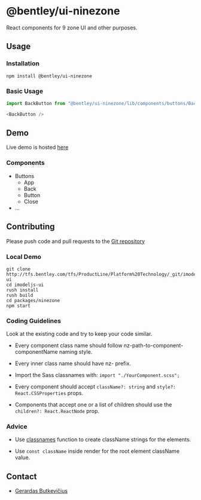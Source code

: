 # @bentley/ui-ninezone

React components for 9 zone UI and other purposes.

## Usage

### Installation

```shell
npm install @bentley/ui-ninezone
```

### Basic Usage

```javascript
import BackButton from "@bentley/ui-ninezone/lib/components/buttons/Back";

<BackButton />
```

## Demo

Live demo is hosted [here](https://ninezone.azurewebsites.net/)

### Components

* Buttons
  * App
  * Back
  * Button
  * Close
* ...

## Contributing

Please push code and pull requests to the [Git repository](http://tfs.bentley.com/tfs/ProductLine/Platform%20Technology/_git/imodeljs-ui/)

### Local Demo

```shell
git clone http://tfs.bentley.com/tfs/ProductLine/Platform%20Technology/_git/imodeljs-ui
cd imodeljs-ui
rush install
rush build
cd packages/ninezone
npm start
```

### Coding Guidelines

Look at the existing code and try to keep your code similar.

* Every component class name should follow nz-path-to-component-componentName naming style.

* Every inner class name should have nz- prefix.

* Import the Sass classnames with: `import "./YourComponent.scss";`

* Every component should accept `className?: string` and `style?: React.CSSProperties` props.

* Components that accept one or a list of children should use the `children?: React.ReactNode` prop.

### Advice

* Use [classnames](https://www.npmjs.com/package/classnames) function to create className strings for the elements.

* Use `const className` inside render for the root element className value.

## Contact

* [Gerardas Butkevičius](mailto:gerardas.butkevicius@bentley.com)
